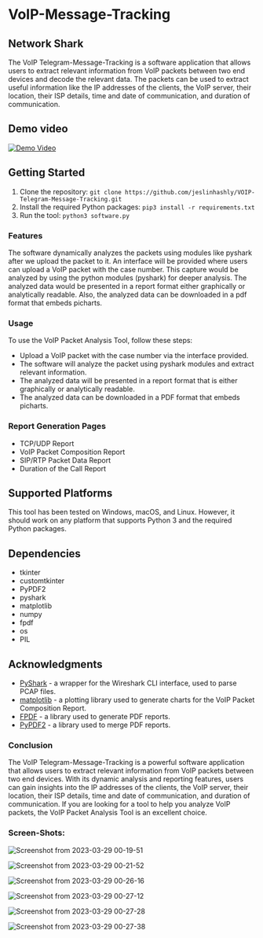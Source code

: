 # VoIP-Message-Tracking

## Network Shark

The VoIP Telegram-Message-Tracking is a software application that allows users to extract relevant information from VoIP packets between two end devices and decode the relevant data. The packets can be used to extract useful information like the IP addresses of the clients, the VoIP server, their location, their ISP details, time and date of communication, and duration of communication.

## Demo video


[![Demo Video](https://img.youtube.com/vi/https://www.youtube.com/watch?v=iFQKB0MQ-dY/0.jpg)](https://youtu.be/M9Pn7CASCQw)




## Getting Started

1. Clone the repository: `git clone https://github.com/jeslinhashly/VOIP-Telegram-Message-Tracking.git`
2. Install the required Python packages: `pip3 install -r requirements.txt`
3. Run the tool: `python3 software.py`
### Features

The software dynamically analyzes the packets using modules like pyshark after we upload the packet to it. An interface will be provided where users can upload a VoIP packet with the case number. This capture would be analyzed by using the python modules (pyshark) for deeper analysis. The analyzed data would be presented in a report format either graphically or analytically readable. Also, the analyzed data can be downloaded in a pdf format that embeds picharts.

### Usage

To use the VoIP Packet Analysis Tool, follow these steps:

- Upload a VoIP packet with the case number via the interface provided.
- The software will analyze the packet using pyshark modules and extract relevant information.
- The analyzed data will be presented in a report format that is either graphically or analytically readable.
- The analyzed data can be downloaded in a PDF format that embeds picharts.

### Report Generation Pages

- TCP/UDP Report
- VoIP Packet Composition Report
- SIP/RTP Packet Data Report
- Duration of the Call Report





## Supported Platforms

This tool has been tested on Windows, macOS, and Linux. However, it should work on any platform that supports Python 3 and the required Python packages.

## Dependencies

- tkinter
- customtkinter
- PyPDF2
- pyshark
- matplotlib
- numpy
- fpdf
- os
- PIL

## Acknowledgments

- [PyShark](https://github.com/KimiNewt/pyshark) - a wrapper for the Wireshark CLI interface, used to parse PCAP files.
- [matplotlib](https://github.com/matplotlib/matplotlib) - a plotting library used to generate charts for the VoIP Packet Composition Report.
- [FPDF](https://pyfpdf.readthedocs.io/en/latest/) - a library used to generate PDF reports.
- [PyPDF2](https://pythonhosted.org/PyPDF2/) - a library used to merge PDF reports.


### Conclusion
The VoIP Telegram-Message-Tracking is a powerful software application that allows users to extract relevant information from VoIP packets between two end devices. With its dynamic analysis and reporting features, users can gain insights into the IP addresses of the clients, the VoIP server, their location, their ISP details, time and date of communication, and duration of communication. If you are looking for a tool to help you analyze VoIP packets, the VoIP Packet Analysis Tool is an excellent choice.

### Screen-Shots:
![Screenshot from 2023-03-29 00-19-51](https://user-images.githubusercontent.com/114294837/228341737-1f876a51-4afa-44a5-a095-d11ad91a7934.png)

![Screenshot from 2023-03-29 00-21-52](https://user-images.githubusercontent.com/114294837/228341821-7265c41a-5b1b-4d6b-ba8b-a11f0ae50dd8.png)

![Screenshot from 2023-03-29 00-26-16](https://user-images.githubusercontent.com/114294837/228341937-21891ec1-4826-4f05-bd0a-5de8009f3262.png)

![Screenshot from 2023-03-29 00-27-12](https://user-images.githubusercontent.com/114294837/228341959-aec73742-63ab-4e52-8743-41ad6b44696f.png)

![Screenshot from 2023-03-29 00-27-28](https://user-images.githubusercontent.com/114294837/228342052-f237b5fe-80cb-4c64-bb12-69931ddb4984.png)

![Screenshot from 2023-03-29 00-27-38](https://user-images.githubusercontent.com/114294837/228342072-d28ea93e-0593-4094-8369-9a30b10af5e0.png)
